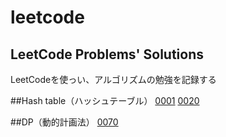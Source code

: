 # leetcode
## LeetCode Problems' Solutions
LeetCodeを使っい、アルゴリズムの勉強を記録する

##Hash table（ハッシュテーブル）
[0001](https://github.com/zzq-s/leetcode/tree/main/0001)
[0020](https://github.com/zzq-s/leetcode/tree/main/0020)

##DP（動的計画法）
[0070](https://github.com/zzq-s/leetcode/tree/main/0070)
